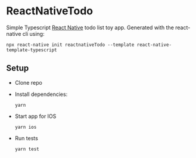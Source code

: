# ReactNativeTodo
Simple Typescript [React Native](https://reactnative.dev/) todo list toy app. Generated with the react-native cli using:


`npx react-native init reactnativeTodo --template react-native-template-typescript`

## Setup
* Clone repo
* Install dependencies:

   `yarn`
* Start app for IOS
   
   `yarn ios`

* Run tests

   `yarn test`
